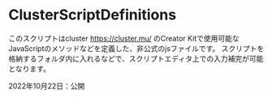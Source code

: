 # ClusterScriptDefinitions

このスクリプトはcluster https://cluster.mu/ のCreator Kitで使用可能なJavaScriptのメソッドなどを定義した、非公式のjsファイルです。
スクリプトを格納するフォルダ内に入れるなどで、スクリプトエディタ上での入力補完が可能となります。

2022年10月22日：公開